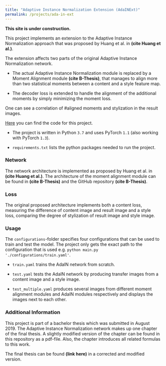 ```yaml
---
title: "Adaptive Instance Normalization Extension (AdaINExt)"
permalink: /projects/ada-in-ext
---
```


**This site is under construction.**

This project implements an extension to the Adaptive Instance Normalization approach 
that was proposed by Huang et al. in **(cite Huang et al.)**.

The extension affects two parts of the original Adaptive Instance Normalization network.

- The actual Adaptive Instance Normalization module is replaced by a Moment Alignment 
module **(cite B-Thesis)**, that manages to align more than two statistical moments between a content and 
a style feature map.

- The decoder loss is extended to handle the alignment of the additional moments by
simply minimizing the moment loss.

One can see a correlation of #aligned moments and stylization in the result images.  

[Here](https://github.com/jzenn/AdaINExt) 
you can find the code for this project.

- The project is written in Python ```3.7``` and uses PyTorch ```1.1``` 
(also working with PyTorch ```1.3```).

- ````requirements.txt```` lists the python packages needed to run the 
project. 

### Network

The network architecture is implemented as proposed by Huang et al. in 
**(cite Huang et al.)**. The architecture of the moment alignment module can be found 
in **(cite B-Thesis)** and the GitHub repository **(cite B-Thesis)**.

### Loss
 
The original proposed architecture implements both a content loss, measuring the 
difference of content image and result image and a style loss, comparing the degree
of stylization of result image and style image.

### Usage

The ``configurations``-folder specifies four configurations that can be used to 
train and test the model. The project only gets the exact path to the 
configuration that is used e.g. ```python main.py './configurations/train.yaml'```.

- ``train.yaml`` trains the AdaIN network from scratch.

- ```test.yaml``` tests the AdaIN network by producing transfer images from
a content image and a style image.

- ```test_multiple.yaml``` produces several images from different moment alignment 
modules and AdaIN modules respectively and displays the images next to each other.

### Additional Information

This project is part of a bachelor thesis which was submitted in August 2019. The 
Adaptive Instance Normalization network makes up one chapter of the final thesis. 
A slightly modified version of the chapter can be found in this repository as a 
pdf-file. Also, the chapter introduces all related formulas to this work. 

The final thesis can be found **(link here)** in a corrected and modified version. 